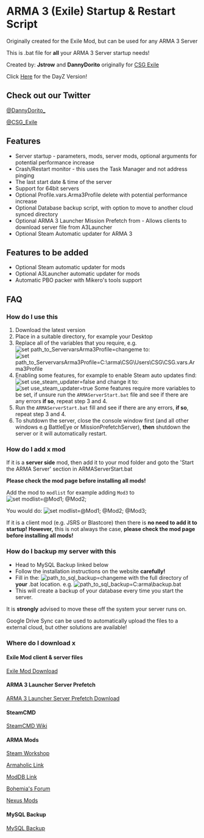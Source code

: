 # ARMA 3 (Exile) Startup & Restart Script

Originally created for the Exile Mod, but can be used for any ARMA 3 Server

This is .bat file for **all** your ARMA 3 Server startup needs!

Created by: **Jstrow** and **DannyDorito** originally for [CSG Exile](https://www.csgcommunity.com)

Click [Here](https://github.com/DannyDorito/DayZ-Startup-and-Restart-Script) for the DayZ Version!

## Check out our Twitter

[@DannyDorito_](https://twitter.com/DannyDorito_)

[@CSG_Exile](https://twitter.com/CSG_Exile)

## Features

* Server startup - parameters, mods, server mods, optional arguments for potential performance increase
* Crash/Restart monitor - this uses the Task Manager and not address pinging
* The last start date & time of the server
* Support for 64bit servers
* Optional Profile.vars.Arma3Profile delete with potential performance increase
* Optional Database backup script, with option to move to another cloud synced directory
* Optional ARMA 3 Launcher Mission Prefetch from - Allows clients to download server file from A3Launcher
* Optional Steam Automatic updater for ARMA 3

## Features to be added

* Optional Steam automatic updater for mods
* Optional A3Launcher automatic updater for mods
* Automatic PBO packer with Mikero's tools support

## FAQ

### How do I use this

1. Download the latest version
2. Place in a suitable directory, for example your Desktop
3. Replace all of the variables that you require, e.g. ![set path_to_ServervarsArma3Profile=changeme](https://i.imgur.com/svri9W0.png) to: ![set path_to_ServervarsArma3Profile=C:\arma\CSG\Users\CSG\CSG.vars.Arma3Profile](https://i.imgur.com/p27kTKK.png)
4. Enabling some features, for example to enable Steam auto updates find: ![set use_steam_updater=false](https://i.imgur.com/dnlZHqs.png) and change it to: ![set use_steam_updater=true](https://i.imgur.com/7OPRUDR.png) Some features require more variables to be set, if unsure run the ``ARMAServerStart.bat`` file and see if there are any errors **if so**, repeat step 3 and 4.
5. Run the ``ARMAServerStart.bat`` fill and see if there are any errors, **if so**, repeat step 3 and 4.
6. To shutdown the server, close the console window first (and all other windows e.g BattleEye or MissionPrefetchServer), **then** shutdown the server or it will automatically restart.

### How do I add x mod

If it is a **server side** mod, then add it to your mod folder and goto the 'Start the ARMA Server' section in ARMAServerStart.bat

**Please check the mod page before installing all mods!**

Add the mod to ``modlist`` for example adding ``Mod3`` to ![set modlist=@Mod1; @Mod2;](https://i.imgur.com/i9fSMkk.png)

You would do:
![set modlist=@Mod1; @Mod2; @Mod3;](https://i.imgur.com/xNzbMm6.png)

If it is a client mod (e.g. JSRS or Blastcore) then there is **no need to add it to startup!**
**However,** this is not always the case, **please check the mod page before installing all mods!**

### How do I backup my server with this

* Head to MySQL Backup linked below
* Follow the installation instructions on the website **carefully!**
* Fill in the: ![path_to_sql_backup=changeme](https://i.imgur.com/ndWtJdn.png) with the full directory of **your** .bat location. e.g. ![path_to_sql_backup=C:arma\backup.bat](https://i.imgur.com/2wRNtDV.png)
* This will create a backup of your database every time you start the server.

It is **strongly** advised to move these off the system your server runs on.

Google Drive Sync can be used to automatically upload the files to a external cloud, but other solutions are available!

### Where do I download x

#### Exile Mod client & server files

[Exile Mod Download](https://exilemod.com/downloads)

#### ARMA 3 Launcher Server Prefetch

[ARMA 3 Launcher Server Prefetch Download](https://a3.launcher.eu/download)

#### SteamCMD

[SteamCMD Wiki](https://developer.valvesoftware.com/wiki/SteamCMD)

#### ARMA Mods

[Steam Workshop](https://developer.valvesoftware.com/wiki/SteamCMD)

[Armaholic Link](http://www.armaholic.com)

[ModDB Link](https://www.moddb.com/games/arma-3/mods)

[Bohemia's Forum](https://forums.bohemia.net/forums/forum/156-arma-3-addons-mods-complete)

[Nexus Mods](https://www.nexusmods.com/arma3)

#### MySQL Backup

[MySQL Backup](https://www.redolive.com/utah-web-designers-blog/automated-mysql-backup-for-windows)
